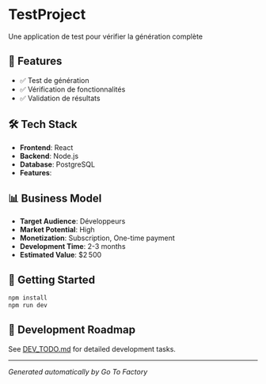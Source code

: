 # TestProject

Une application de test pour vérifier la génération complète

## 🚀 Features

- ✅ Test de génération
- ✅ Vérification de fonctionnalités
- ✅ Validation de résultats

## 🛠️ Tech Stack

- **Frontend**: React
- **Backend**: Node.js
- **Database**: PostgreSQL
- **Features**: 

## 📊 Business Model

- **Target Audience**: Développeurs
- **Market Potential**: High
- **Monetization**: Subscription, One-time payment
- **Development Time**: 2-3 months
- **Estimated Value**: $2 500

## 🚀 Getting Started

```bash
npm install
npm run dev
```

## 📝 Development Roadmap

See [DEV_TODO.md](./DEV_TODO.md) for detailed development tasks.

---
*Generated automatically by Go To Factory*